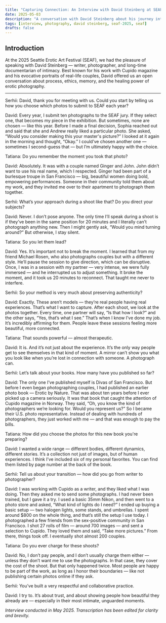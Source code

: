 ```yaml
---
title: "Capturing Connection: An Interview with David Steinberg at SEAF 2025"
date: 2025-05-03
description: "A conversation with David Steinberg about his journey into erotic photography, his process of capturing intimacy between couples, and the stories behind his iconic images."
tags: [interview, photography, david steinberg, seaf-2025, seaf]
drafts: false
---
```


<div class="prose prose-lg max-w-none">

## Introduction

At the 2025 Seattle Erotic Art Festival (SEAF), we had the pleasure of speaking with David Steinberg — writer, photographer, and long-time documentarian of intimacy. Best known for his work with Cupido magazine and his evocative portraits of real-life couples, David offered us an open conversation about process, ethics, memory, and the healing power of erotic photography.

---
Serhii: David, thank you for meeting with us. Could you start by telling us how you choose which photos to submit to SEAF each year?

David: Every year, I submit ten photographs to the SEAF jury. If they select one, that becomes my piece in the exhibition. But sometimes, none are chosen — like this year. Before I made a final decision, Sophia reached out and said that she and Andrew really liked a particular photo. She asked, “Would you consider making this your master's picture?” I looked at it again in the morning and thought, “Okay.” I could’ve chosen another one — sometimes I second-guess that — but I’m ultimately happy with the choice.

Tatiana: Do you remember the moment you took that photo?

David: Absolutely. It was with a couple named Ginger and John. John didn’t want to use his real name, which I respected. Ginger had been part of a burlesque troupe in San Francisco — big, beautiful women doing bold, empowering performances. Someone in their community told them about my work, and they invited me over to their apartment to photograph them together.

Serhii: What’s your approach during a shoot like that? Do you direct your subjects?

David: Never. I don’t pose anyone. The only time I’ll speak during a shoot is if they’ve been in the same position for 20 minutes and I literally can’t photograph anything new. Then I might gently ask, “Would you mind turning around?” But otherwise, I stay silent.

Tatiana: So you let them lead?

David: Yes. It’s important not to break the moment. I learned that from my friend Michael Rosen, who also photographs couples but with a different style. He’ll pause the session to give direction, which can be disruptive. Once, I was in a session with my partner — very intense, we were fully immersed — and he interrupted us to adjust something. It broke the moment, and it took us 20 minutes to reconnect. That taught me never to interfere.

Serhii: So your method is very much about preserving authenticity?

David: Exactly. These aren’t models — they’re real people having real experiences. That’s what I want to capture. After each shoot, we look at the photos together. Every time, one partner will say, “Is that how I look?” and the other says, “Yes, that’s what I see.” That’s when I know I’ve done my job. It’s incredibly affirming for them. People leave these sessions feeling more beautiful, more connected.

Tatiana: That sounds powerful — almost therapeutic.

David: It is. And it’s not just about the experience. It’s the only way people get to see themselves in that kind of moment. A mirror can’t show you what you look like when you’re lost in connection with someone. A photograph can.

Serhii: Let’s talk about your books. How many have you published so far?

David: The only one I’ve published myself is Divas of San Francisco. But before I even began photographing couples, I had published an earlier photo book — Erotic by Nature. That was about ten years before I ever picked up a camera seriously. It was that book that caught the attention of Cupido magazine in Norway. They said, “Oh, you know the kind of photographers we’re looking for. Would you represent us?” So I became their U.S. photo representative. Instead of dealing with hundreds of photographers, they just worked with me — and that was enough to pay the bills.

Tatiana: How did you choose the photos for this new book you're preparing?

David: I wanted a wide range — different bodies, different dynamics, different stories. It’s a collection not just of images, but of human experiences. I think I’ve included six of my personal favorites. You can find them listed by page number at the back of the book.

Serhii: Tell us about your transition — how did you go from writer to photographer?

David: I was working with Cupido as a writer, and they liked what I was doing. Then they asked me to send some photographs. I had never been trained, but I gave it a try. I used a basic 35mm Nikon, and then went to a photo store and asked, “What kind of lights do I need?” I ended up buying a basic setup — two halogen lights, some stands, and umbrellas. I spent around $800 on the whole thing, and that’s still the setup I use today. I photographed a few friends from the sex-positive community in San Francisco. I shot 27 rolls of film — around 700 images — and sent a selection to Cupido. They loved them and said, “Take more pictures.” From there, things took off. I eventually shot almost 200 couples.

Tatiana: Do you ever charge for these shoots?

David: No, I don’t pay people, and I don’t usually charge them either — unless they don’t want me to use the photographs. In that case, they cover the cost of the shoot. But that only happened twice. Most people are happy to be part of the work, as long as I honor their boundaries — like not publishing certain photos online if they ask.

Serhii: You’ve built a very respectful and collaborative practice.

David: I try to. It’s about trust, and about showing people how beautiful they already are — especially in their most intimate, unguarded moments.

*Interview conducted in May 2025. Transcription has been edited for clarity and brevity.*

</div>

